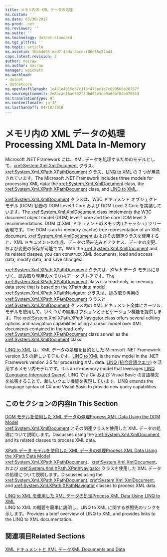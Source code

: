 ```yaml
---
title: メモリ内の XML データの処理
ms.custom: ''
ms.date: 03/30/2017
ms.prod: .net
ms.reviewer: ''
ms.suite: ''
ms.technology: dotnet-standard
ms.tgt_pltfrm: ''
ms.topic: article
ms.assetid: 1bbb4d05-ead7-4bda-8ece-f86d35c57ad4
caps.latest.revision: 2
author: mairaw
ms.author: mairaw
manager: wpickett
ms.workload:
- dotnet
- dotnetcore
ms.openlocfilehash: 1c451e4015e37c118f475ec1e7c099566e28767f
ms.sourcegitcommit: 2e8acae16ae802f2d6d04e3ce0a6dbf04e476513
ms.translationtype: HT
ms.contentlocale: ja-JP
ms.lasthandoff: 04/18/2018
---
```

# <a name="processing-xml-data-in-memory"></a><span data-ttu-id="4e602-102">メモリ内の XML データの処理</span><span class="sxs-lookup"><span data-stu-id="4e602-102">Processing XML Data In-Memory</span></span>
<span data-ttu-id="4e602-103">Microsoft .NET Framework には、XML データを処理するためのモデルとして、<xref:System.Xml.XmlDocument> クラス、<xref:System.Xml.XPath.XPathDocument> クラス、[LINQ to XML](https://msdn.microsoft.com/library/f0fe21e9-ee43-4a55-b91a-0800e5782c13) の 3 つが用意されています。</span><span class="sxs-lookup"><span data-stu-id="4e602-103">The Microsoft .NET Framework includes three models for processing XML data: the <xref:System.Xml.XmlDocument> class, the <xref:System.Xml.XPath.XPathDocument> class, and [LINQ to XML](https://msdn.microsoft.com/library/f0fe21e9-ee43-4a55-b91a-0800e5782c13).</span></span>  
  
 <span data-ttu-id="4e602-104"><xref:System.Xml.XmlDocument> クラスは、W3C ドキュメント オブジェクト モデル (DOM) 勧告の DOM Level 1 Core および DOM Level 2 Core を実装しています。</span><span class="sxs-lookup"><span data-stu-id="4e602-104">The <xref:System.Xml.XmlDocument> class implements the W3C document object model (DOM) level 1 core and the core DOM level 2 recommendations.</span></span> <span data-ttu-id="4e602-105">DOM は XML ドキュメントのメモリ内 (キャッシュ) ツリー表現です。</span><span class="sxs-lookup"><span data-stu-id="4e602-105">The DOM is an in-memory (cache) tree representation of an XML document.</span></span> <span data-ttu-id="4e602-106"><xref:System.Xml.XmlDocument> およびその関連クラスを使用すると、XML ドキュメントの作成、データの読み込みとアクセス、データの変更、および変更の保存が可能です。</span><span class="sxs-lookup"><span data-stu-id="4e602-106">With the <xref:System.Xml.XmlDocument> and its related classes, you can construct XML documents, load and access data, modify data, and save changes.</span></span>  
  
 <span data-ttu-id="4e602-107"><xref:System.Xml.XPath.XPathDocument> クラスは、XPath データ モデルに基づく、読み取り専用のメモリ内データ ストアです。</span><span class="sxs-lookup"><span data-stu-id="4e602-107">The <xref:System.Xml.XPath.XPathDocument> class is a read-only, in-memory data store that is based on the XPath data model.</span></span> <span data-ttu-id="4e602-108"><xref:System.Xml.XPath.XPathNavigator> クラスは、読み取り専用の <xref:System.Xml.XPath.XPathDocument> クラスと <xref:System.Xml.XmlDocument> クラス内の XML ドキュメント全体にカーソル モデルを使用して、いくつかの編集オプションとナビゲーション機能を提供します。</span><span class="sxs-lookup"><span data-stu-id="4e602-108">The <xref:System.Xml.XPath.XPathNavigator> class offers several editing options and navigation capabilities using a cursor model over XML documents contained in the read-only <xref:System.Xml.XPath.XPathDocument> class as well as the <xref:System.Xml.XmlDocument> class.</span></span>  
  
 <span data-ttu-id="4e602-109">[LINQ to XML](https://msdn.microsoft.com/library/f0fe21e9-ee43-4a55-b91a-0800e5782c13) は、XML データの処理を目的とした Microsoft .NET Framework version 3.5 の新しいモデルです。</span><span class="sxs-lookup"><span data-stu-id="4e602-109">[LINQ to XML](https://msdn.microsoft.com/library/f0fe21e9-ee43-4a55-b91a-0800e5782c13) is the new model in the .NET Framework version 3.5 for processing XML data.</span></span> <span data-ttu-id="4e602-110">[LINQ (統合言語クエリ)](https://msdn.microsoft.com/library/a73c4aec-5d15-4e98-b962-1274021ea93d) を活用するメモリ内モデルです。</span><span class="sxs-lookup"><span data-stu-id="4e602-110">It is an in-memory model that leverages [LINQ (Language-Integrated Query)](https://msdn.microsoft.com/library/a73c4aec-5d15-4e98-b962-1274021ea93d).</span></span> <span data-ttu-id="4e602-111">LINQ では C# および Visual Basic の言語構文を拡張することで、新しいクエリ機能を実現しています。</span><span class="sxs-lookup"><span data-stu-id="4e602-111">LINQ extends the language syntax of C# and Visual Basic to provide new query capabilities.</span></span>  
  
## <a name="in-this-section"></a><span data-ttu-id="4e602-112">このセクションの内容</span><span class="sxs-lookup"><span data-stu-id="4e602-112">In This Section</span></span>  
 [<span data-ttu-id="4e602-113">DOM モデルを使用した XML データの処理</span><span class="sxs-lookup"><span data-stu-id="4e602-113">Process XML Data Using the DOM Model</span></span>](../../../../docs/standard/data/xml/process-xml-data-using-the-dom-model.md)  
 <span data-ttu-id="4e602-114"><xref:System.Xml.XmlDocument> とその関連クラスを使用した XML データの処理について説明します。</span><span class="sxs-lookup"><span data-stu-id="4e602-114">Discusses using the <xref:System.Xml.XmlDocument>, and its related classes to process XML data.</span></span>  
  
 [<span data-ttu-id="4e602-115">XPath データ モデルを使用した XML データの処理</span><span class="sxs-lookup"><span data-stu-id="4e602-115">Process XML Data Using the XPath Data Model</span></span>](../../../../docs/standard/data/xml/process-xml-data-using-the-xpath-data-model.md)  
 <span data-ttu-id="4e602-116"><xref:System.Xml.XPath.XPathDocument>、<xref:System.Xml.XmlDocument>、および <xref:System.Xml.XPath.XPathNavigator> クラスを使用した XML データの処理について説明します。</span><span class="sxs-lookup"><span data-stu-id="4e602-116">Discusses using the <xref:System.Xml.XPath.XPathDocument>, <xref:System.Xml.XmlDocument>, and <xref:System.Xml.XPath.XPathNavigator> classes to process XML data.</span></span>  
  
 [<span data-ttu-id="4e602-117">LINQ to XML を使用した XML データの処理</span><span class="sxs-lookup"><span data-stu-id="4e602-117">Process XML Data Using LINQ to XML</span></span>](../../../../docs/standard/data/xml/process-xml-data-using-linq-to-xml.md)  
 <span data-ttu-id="4e602-118">LINQ to XML の概要を簡単に説明し、LINQ to XML に関する参照先のリンクを示します。</span><span class="sxs-lookup"><span data-stu-id="4e602-118">Provides a brief overview of LINQ to XML and provides links to the LINQ to XML documentation.</span></span>  
  
## <a name="related-sections"></a><span data-ttu-id="4e602-119">関連項目</span><span class="sxs-lookup"><span data-stu-id="4e602-119">Related Sections</span></span>  
 [<span data-ttu-id="4e602-120">XML ドキュメントと XML データ</span><span class="sxs-lookup"><span data-stu-id="4e602-120">XML Documents and Data</span></span>](../../../../docs/standard/data/xml/index.md)
